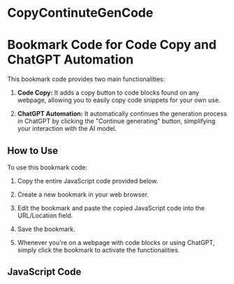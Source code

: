# CopyContinuteGenCode

# Bookmark Code for Code Copy and ChatGPT Automation

This bookmark code provides two main functionalities:

1. **Code Copy:** It adds a copy button to code blocks found on any webpage, allowing you to easily copy code snippets for your own use.

2. **ChatGPT Automation:** It automatically continues the generation process in ChatGPT by clicking the "Continue generating" button, simplifying your interaction with the AI model.

## How to Use

To use this bookmark code:

1. Copy the entire JavaScript code provided below.

2. Create a new bookmark in your web browser.

3. Edit the bookmark and paste the copied JavaScript code into the URL/Location field.

4. Save the bookmark.

5. Whenever you're on a webpage with code blocks or using ChatGPT, simply click the bookmark to activate the functionalities.

## JavaScript Code
